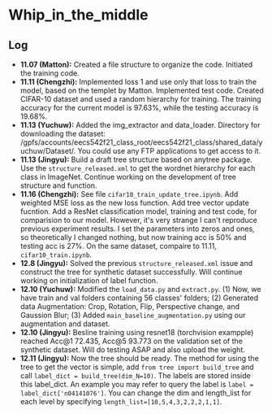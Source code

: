 # Whip_in_the_middle

## Log

* **11.07 (Matton):** Created a file structure to organize the code. Initiated the training code.
* **11.11 (Chengzhi):** Implemented loss 1 and use only that loss to train the model, based on the templet by Matton. Implemented test code. Created CIFAR-10 dataset and used a random hierarchy for training. The training accuracy for the current model is 97.63%, while the testing accuracy is 19.68%.
* **11.13 (Yuchuw):** Added the img_extractor and data_loader. Directory for downloading the dataset: /gpfs/accounts/eecs542f21_class_root/eecs542f21_class/shared_data/yuchuw/Dataset/. You could use any FTP applications to get access to it.
* **11.13 (Jingyu):** Build a draft tree structure based on anytree package. Use the `structure_released.xml` to get the wordnet hierarchy for each class in ImageNet. Continue working on the development of tree structure and function. 
* **11.16 (Chengzhi):** See file `cifar10_train_update_tree.ipynb`. Add weighted MSE loss as the new loss function. Add tree vector update fucntion. Add a ResNet classification model, training and test code, for comparision to our model. However, it's very strange I can't reproduce previous experiment results. I set the parameters into zeros and ones, so theoretically I changed nothing, but now training acc is 50% and testing acc is 27%. On the same dataset, compaire to 11.11, `cifar10_train.ipynb`.
* **12.8 (Jingyu):** Solved the previous `structure_released.xml` issue and construct the tree for synthetic dataset successfully. Will continue working on initialization of label function.
* **12.10 (Yuchuw):** Modified the `load_data.py` and `extract.py`. (1) Now, we have train and val folders containing 56 classes' folders; (2) Generated data Augmentation: Crop, Rotation, Flip, Perspective change, and Gaussion Blur; (3) Added `main_baseline_augmentation.py` using our augmentation and dataset.
* **12.10 (Jingyu):** Besline training using resnet18 (torchvision exampple) reached Acc@1 72.435, Acc@5 93.773 on the validation set of the synthetic dataset. Will do testing ASAP and also upload the weight.
* **12.11 (Jingyu):** Now the tree should be ready. The method for using the tree to get the vector is simple, add `from tree import build_tree` and call `label_dict = build_tree(dim_N=10)`. The labels are stored inside this label_dict. An example you may refer to query the label is `label = label_dict['n04141076']`. You can change the dim and length_list for each level by specifying `length_list=[10,5,4,3,2,2,2,1,1]`.
